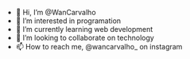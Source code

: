 - 👋 Hi, I’m @WanCarvalho
- 👀 I’m interested in programation
- 🌱 I’m currently learning web development
- 💞️ I’m looking to collaborate on technology
- 📫 How to reach me, @wancarvalho_ on instagram
